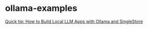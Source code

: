 # ollama-examples

[Quick tip: How to Build Local LLM Apps with Ollama and SingleStore](https://medium.com/@VeryFatBoy/quick-tip-how-to-build-local-llm-apps-with-ollama-and-singlestore-9de68b64325e)
